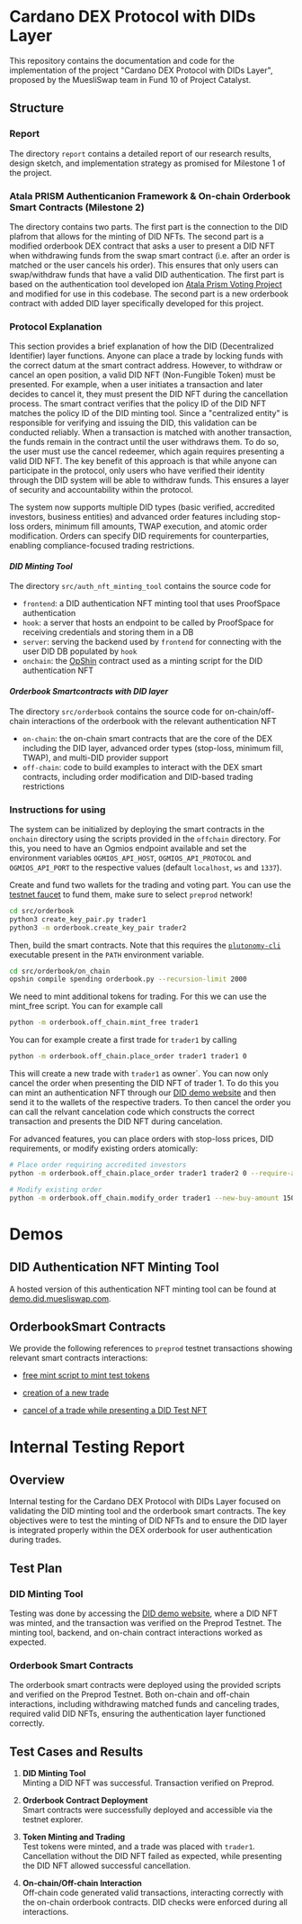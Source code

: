 # Cardano DEX Protocol with DIDs Layer

This repository contains the documentation and code for the implementation
of the project "Cardano DEX Protocol with DIDs Layer", proposed by the MuesliSwap team
in Fund 10 of Project Catalyst. 

## Structure

### Report

The directory `report` contains a detailed report of our research results, design sketch,
and implementation strategy as promised for Milestone 1 of the project.

### Atala PRISM Authenticanion Framework & On-chain Orderbook Smart Contracts  (Milestone 2)

The directory contains two parts. The first part is the connection to the DID plafrom that allows for the minting of DID NFTs. The second part is a modified orderbook DEX contract that asks a user to present a DID NFT when withdrawing funds from the swap smart contract (i.e. after an order is matched or the user cancels his order). This ensures that only users can swap/withdraw funds that have a valid DID authentication. The first part is based on the authentication tool developed ion [Atala Prism Voting Project](https://projectcatalyst.io/funds/10/f10-atala-prism-launch-ecosystem/dao-governance-x-atala-prism-by-muesliswap) and modified for use in this codebase. The second part is a new orderbook contract with added DID layer specifically developed for this project. 

### Protocol Explanation
This section provides a brief explanation of how the DID (Decentralized Identifier) layer functions. Anyone can place a trade by locking funds with the correct datum at the smart contract address. However, to withdraw or cancel an open position, a valid DID NFT (Non-Fungible Token) must be presented. For example, when a user initiates a transaction and later decides to cancel it, they must present the DID NFT during the cancellation process. The smart contract verifies that the policy ID of the DID NFT matches the policy ID of the DID minting tool. Since a "centralized entity" is responsible for verifying and issuing the DID, this validation can be conducted reliably. When a transaction is matched with another transaction, the funds remain in the contract until the user withdraws them. To do so, the user must use the cancel redeemer, which again requires presenting a valid DID NFT. The key benefit of this approach is that while anyone can participate in the protocol, only users who have verified their identity through the DID system will be able to withdraw funds. This ensures a layer of security and accountability within the protocol.

The system now supports multiple DID types (basic verified, accredited investors, business entities) and advanced order features including stop-loss orders, minimum fill amounts, TWAP execution, and atomic order modification. Orders can specify DID requirements for counterparties, enabling compliance-focused trading restrictions.


#### *DID Minting Tool*
The directory `src/auth_nft_minting_tool` contains the source code for
 - `frontend`: a DID authentication NFT minting tool that uses ProofSpace authentication
 - `hook`: a server that hosts an endpoint to be called by ProofSpace for receiving credentials and storing them in a DB
 - `server`: serving the backend used by `frontend` for connecting with the user DID DB populated by `hook`
 - `onchain`: the [OpShin](https://github.com/OpShin) contract used as a minting script for the DID authentication NFT

#### *Orderbook Smartcontracts with DID layer*
The directory `src/orderbook` contains the source code for on-chain/off-chain interactions of the orderbook with the relevant authentication NFT
 - `on-chain`: the on-chain smart contracts that are the core of the DEX including the DID layer, advanced order types (stop-loss, minimum fill, TWAP), and multi-DID provider support
 - `off-chain`: code to build examples to interact with the DEX smart contracts, including order modification and DID-based trading restrictions 


### Instructions for using 

The system can be initialized by deploying the smart contracts in the `onchain` directory using the scripts provided in the `offchain` directory.
For this, you need to have an Ogmios endpoint available and set the environment variables `OGMIOS_API_HOST`, `OGMIOS_API_PROTOCOL` and `OGMIOS_API_PORT` to the respective values (default `localhost`, `ws` and `1337`). 

Create and fund two wallets for the trading and voting part.
You can use the [testnet faucet](https://docs.cardano.org/cardano-testnet/tools/faucet/) to fund them, make sure to select `preprod` network!

```bash
cd src/orderbook
python3 create_key_pair.py trader1
python3 -m orderbook.create_key_pair trader2
```

Then, build the smart contracts. Note that this requires the [`plutonomy-cli`](https://github.com/OpShin/plutonomy-cli) executable present in the `PATH` environment variable.

```bash
cd src/orderbook/on_chain
opshin compile spending orderbook.py --recursion-limit 2000
``` 

We need to mint additional tokens for trading. For this we can use the mint_free script. You can for example call

```bash
python -m orderbook.off_chain.mint_free trader1

```

You can for example create a first trade for `trader1` by calling

```bash
python -m orderbook.off_chain.place_order trader1 trader1 0

```

This will create a new trade with `trader1` as owner`. You can now only cancel the order when presenting the DID NFT of trader 1. To do this you can mint an authentication NFT through our [DID demo website](https://demo.did.muesliswap.com) and then send it to the wallets of the respective traders. To then cancel the order you can call the relvant cancelation code which constructs the correct transaction and presents the DID NFT during cancelation.

For advanced features, you can place orders with stop-loss prices, DID requirements, or modify existing orders atomically:

```bash
# Place order requiring accredited investors
python -m orderbook.off_chain.place_order trader1 trader2 0 --require-accredited-investor

# Modify existing order
python -m orderbook.off_chain.modify_order trader1 --new-buy-amount 150
```

# Demos

## DID Authentication NFT Minting Tool

A hosted version of this authentication NFT minting tool can be found at [demo.did.muesliswap.com](https://demo.did.muesliswap.com).

## OrderbookSmart Contracts

We provide the following references to `preprod` testnet transactions showing relevant smart contracts interactions:


- [free mint script to mint test tokens](https://preprod.cexplorer.io/tx/6fe661e5206ab682c8289232c4bc2e2afb72fd640f127e9c669e6a013f0ff795)

- [creation of a new trade](https://preprod.cexplorer.io/tx/66073272374be9e8b2f006a6d858a5792838bce2fdb3d975e26207f874b7fd01)

- [cancel of a trade while presenting a DID Test NFT](https://preprod.cexplorer.io/tx/493b5d334a75d9655f749a027978d452f2a5b799f4622455cc0f0db359ac4148)

# Internal Testing Report

## Overview

Internal testing for the Cardano DEX Protocol with DIDs Layer focused on validating the DID minting tool and the orderbook smart contracts. The key objectives were to test the minting of DID NFTs and to ensure the DID layer is integrated properly within the DEX orderbook for user authentication during trades.

## Test Plan

### DID Minting Tool
Testing was done by accessing the [DID demo website](https://demo.did.muesliswap.com), where a DID NFT was minted, and the transaction was verified on the Preprod Testnet. The minting tool, backend, and on-chain contract interactions worked as expected.

### Orderbook Smart Contracts
The orderbook smart contracts were deployed using the provided scripts and verified on the Preprod Testnet. Both on-chain and off-chain interactions, including withdrawing matched funds and canceling trades, required valid DID NFTs, ensuring the authentication layer functioned correctly.

## Test Cases and Results

1. **DID Minting Tool**  
   Minting a DID NFT was successful. Transaction verified on Preprod.

2. **Orderbook Contract Deployment**  
   Smart contracts were successfully deployed and accessible via the testnet explorer.

3. **Token Minting and Trading**  
   Test tokens were minted, and a trade was placed with `trader1`. Cancellation without the DID NFT failed as expected, while presenting the DID NFT allowed successful cancellation.

4. **On-chain/Off-chain Interaction**  
   Off-chain code generated valid transactions, interacting correctly with the on-chain orderbook contracts. DID checks were enforced during all interactions.
